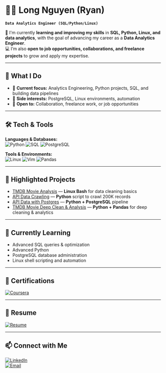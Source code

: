 # 🧑‍💻 Long Nguyen (Ryan)

**`Data Analytics Engineer (SQL/Python/Linux)`**

🌱 I'm currently **learning and improving my skills** in **SQL, Python, Linux, and data analytics**, with the goal of advancing my career as a **Data Analytics Engineer**.  
💻 I’m also **open to job opportunities, collaborations, and freelance projects** to grow and apply my expertise.

---

## 🚀 What I Do
- 🔎 **Current focus:** Analytics Engineering, Python projects, SQL, and building data pipelines  
- 🐘 **Side interests:** PostgreSQL, Linux environments, automation  
- 🤝 **Open to:** Collaboration, freelance work, or job opportunities  

---

## 🛠️ Tech & Tools

**Languages & Databases:**  
![Python](https://img.shields.io/badge/-Python-3776AB?style=flat&logo=python&logoColor=white) 
![SQL](https://img.shields.io/badge/-SQL-4479A1?style=flat&logo=mysql&logoColor=white) 
![PostgreSQL](https://img.shields.io/badge/-PostgreSQL-336791?style=flat&logo=postgresql&logoColor=white)

**Tools & Environments:**  
![Linux](https://img.shields.io/badge/-Linux-FCC624?style=flat&logo=linux&logoColor=black) 
![Vim](https://img.shields.io/badge/-Vim-019733?style=flat&logo=vim&logoColor=white) 
![Pandas](https://img.shields.io/badge/-Pandas-150458?style=flat&logo=pandas&logoColor=white)

---

## 📌 Highlighted Projects

- [TMDB Movie Analysis](https://github.com/ndlryan/Linux-Project1) — **Linux Bash** for data cleaning basics  
- [API Data Crawling](https://github.com/ndlryan/Python-Project2) — **Python** script to crawl 200K records  
- [API Data with Postgres](https://github.com/ndlryan/Python-Lab) — **Python + PostgreSQL** pipeline  
- [TMDB Movie Deep Clean & Analysis](https://github.com/ndlryan/Python-Project3) — **Python + Pandas** for deep cleaning & analytics  

---

## 🎯 Currently Learning

- Advanced SQL queries & optimization  
- Advanced Python
- PostgreSQL database administration  
- Linux shell scripting and automation  

---

## 🏅 Certifications
[![Coursera](https://img.shields.io/badge/-Google%20Data%20Analytics-0056D2?style=for-the-badge&logo=coursera&logoColor=white)](https://www.coursera.org/account/accomplishments/professional-cert/Z4LYA6STTBXW)

---

## 📄 Resume

[![Resume](https://img.shields.io/badge/-Resume-007ACC?style=for-the-badge&logo=adobe&logoColor=white)](https://drive.google.com/file/d/1dYo2qgX4L06VKWDetVo_lclydw9hmGfC/view?usp=drive_link)

---

## 📫 Connect with Me

[![LinkedIn](https://img.shields.io/badge/-LinkedIn-0077B5?logo=linkedin&logoColor=white&style=for-the-badge)](https://www.linkedin.com/in/longnguyen3110/)  
[![Email](https://img.shields.io/badge/-Email-D14836?style=for-the-badge&logo=gmail&logoColor=white)](mailto:duclong3110@gmail.com)
